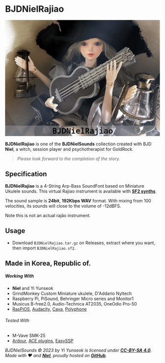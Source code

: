 # BJDNielRajiao

![BJDNielRajiao](https://github.com/YGGDRASIL-STUDIO/BJDNielSounds/blob/main/images/BJDNielRajiao.png)

**BJDNielRajiao** is one of the **BJDNielSounds** collection created with BJD **Niel**, a witch, session player and psychotherapist for GoldRock.

>_Please look forward to the completion of the story._

## Specification

**BJDNielRajiao** is a 4-String Arp-Bass SoundFont based on Miniature Ukulele sounds. This virtual Rajiao instrument is available with **[SF2 synths](https://www.fluidsynth.org/)**.

The sound sample is **24bit**, **192Kbps WAV** format. With mixing from 100 velocities, its sounds will close to the volume of -12dBFS.

Note this is not an actual rajão instrument.

## Usage

- Download `BJDNielRajiao.tar.gz` on Releases, extract where you want, then import `BJDNielRajiao.sf2`.

## Made in Korea, Republic of.

##### Working With

- **Niel** and Yi Yunseok
- GrindMonkey Custom Miniature ukulele, D'Addario Nyltech
- Raspberry Pi, PiSound, Behringer Micro series and Monitor1
- Musicus B-free2.0, Audio-Technica AT2035, OneOdio Pro-50
- [RasPiOS](https://www.raspberrypi.com/software/), [Audacity](https://www.audacityteam.org/), [Cava](https://github.com/karlstav/cava), [Polyphone](https://www.polyphone-soundfonts.com/)

###### Tested With

- M-Vave SMK-25
- [Ardour](https://ardour.org/), [ACE plugins](https://manual.ardour.org/plugins-filters/), [EasySSP](https://au.tomatl.org/)

_BJDNielSounds :copyright: 2023 by Yi Yunseok is licensed under **[CC-BY-SA 4.0](https://creativecommons.org/licenses/by-sa/4.0/)**. Made with :heart: and **[Niel](https://s.click.aliexpress.com/e/_oDj63f7)**, proudly hosted on **[GitHub](https://github.com/)**._

